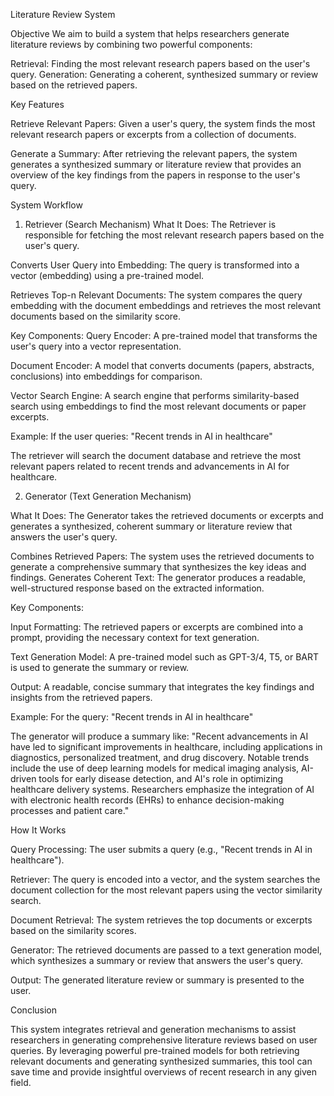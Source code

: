 Literature Review System

Objective
We aim to build a system that helps researchers generate literature reviews by combining two powerful components:

Retrieval: Finding the most relevant research papers based on the user's query.
Generation: Generating a coherent, synthesized summary or review based on the retrieved papers.

Key Features

Retrieve Relevant Papers: Given a user's query, the system finds the most relevant research papers or excerpts from a collection of documents.

Generate a Summary: After retrieving the relevant papers, the system generates a synthesized summary or literature review that provides an overview of the key findings from the papers in response to the user's query.

System Workflow

1. Retriever (Search Mechanism)
What It Does:
The Retriever is responsible for fetching the most relevant research papers based on the user's query.

Converts User Query into Embedding: The query is transformed into a vector (embedding) using a pre-trained model.

Retrieves Top-n Relevant Documents: The system compares the query embedding with the document embeddings and retrieves the most relevant documents based on the similarity score.

Key Components:
Query Encoder: A pre-trained model that transforms the user's query into a vector representation.

Document Encoder: A model that converts documents (papers, abstracts, conclusions) into embeddings for comparison.

Vector Search Engine: A search engine that performs similarity-based search using embeddings to find the most relevant documents or paper excerpts.

Example:
If the user queries:
"Recent trends in AI in healthcare"

The retriever will search the document database and retrieve the most relevant papers related to recent trends and advancements in AI for healthcare.

2. Generator (Text Generation Mechanism)

What It Does:
The Generator takes the retrieved documents or excerpts and generates a synthesized, coherent summary or literature review that answers the user's query.

Combines Retrieved Papers: The system uses the retrieved documents to generate a comprehensive summary that synthesizes the key ideas and findings.
Generates Coherent Text: The generator produces a readable, well-structured response based on the extracted information.

Key Components:

Input Formatting: The retrieved papers or excerpts are combined into a prompt, providing the necessary context for text generation.

Text Generation Model: A pre-trained model such as GPT-3/4, T5, or BART is used to generate the summary or review.

Output: A readable, concise summary that integrates the key findings and insights from the retrieved papers.

Example:
For the query:
"Recent trends in AI in healthcare"

The generator will produce a summary like:
"Recent advancements in AI have led to significant improvements in healthcare, including applications in diagnostics, personalized treatment, and drug discovery. Notable trends include the use of deep learning models for medical imaging analysis, AI-driven tools for early disease detection, and AI's role in optimizing healthcare delivery systems. Researchers emphasize the integration of AI with electronic health records (EHRs) to enhance decision-making processes and patient care."


How It Works

Query Processing: The user submits a query (e.g., "Recent trends in AI in healthcare").

Retriever: The query is encoded into a vector, and the system searches the document collection for the most relevant papers using the vector similarity search.

Document Retrieval: The system retrieves the top documents or excerpts based on the similarity scores.

Generator: The retrieved documents are passed to a text generation model, which synthesizes a summary or review that answers the user's query.

Output: The generated literature review or summary is presented to the user.

Conclusion

This system integrates retrieval and generation mechanisms to assist researchers in generating comprehensive literature reviews based on user queries. By leveraging powerful pre-trained models for both retrieving relevant documents and generating synthesized summaries, this tool can save time and provide insightful overviews of recent research in any given field.